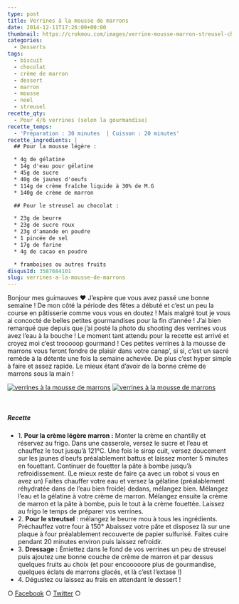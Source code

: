```yaml
---
type: post
title: Verrines à la mousse de marrons
date: 2014-12-11T17:26:00+00:00
thumbnail: https://crokmou.com/images/verrine-mousse-marron-streusel-chocolat-framboise-recette-blog-crokmou.jpg
categories:
  - Desserts
tags:
  - biscuit
  - chocolat
  - crème de marron
  - dessert
  - marron
  - mousse
  - noel
  - streusel
recette_qty:
  - Pour 4/6 verrines (selon la gourmandise)
recette_temps:
  - 'Préparation : 30 minutes  | Cuisson : 20 minutes'
recette_ingredients: |
  ## Pour la mousse légère :

  * 4g de gélatine
  * 14g d'eau pour gélatine
  * 45g de sucre
  * 40g de jaunes d'oeufs
  * 114g de crème fraîche liquide à 30% de M.G
  * 140g de crème de marron

  ## Pour le streusel au chocolat :

  * 23g de beurre
  * 23g de sucre roux
  * 23g d'amande en poudre
  * 1 pincée de sel
  * 17g de farine
  * 4g de cacao en poudre

  * framboises ou autres fruits
disqusId: 3587684101
slug: verrines-a-la-mousse-de-marrons
---
```


Bonjour mes guimauves ❤ J’espère que vous avez passé une bonne semaine ! De mon côté la période des fêtes a débuté et c’est un peu la course en pâtisserie comme vous vous en doutez ! Mais malgré tout je vous ai concocté de belles petites gourmandises pour la fin d’année ! J’ai bien remarqué que depuis que j’ai posté la photo du shooting des verrines vous avez l’eau à la bouche ! Le moment tant attendu pour la recette est arrivé et croyez moi c’est trooooop gourmand ! Ces petites verrines à la mousse de marrons vous feront fondre de plaisir dans votre canap’, si si, c’est un sacré remède à la détente une fois la semaine achevée. De plus c’est hyper simple à faire et assez rapide. Le mieux étant d’avoir de la bonne crème de marrons sous la main !

[![verrines à la mousse de marrons](https://crokmou.com/images/verrine-mousse-marron-streusel-chocolat-framboise-recette-blog-crokmou-2_cfvogj.jpg)](https://crokmou.com/images/verrine-mousse-marron-streusel-chocolat-framboise-recette-blog-crokmou-2_cfvogj.jpg) [![verrines à la mousse de marrons](https://crokmou.com/images/verrine-mousse-marron-streusel-chocolat-framboise-recette-blog-crokmou-1_a5z4ic.jpg)](https://crokmou.com/images/verrine-mousse-marron-streusel-chocolat-framboise-recette-blog-crokmou-1_a5z4ic.jpg)

 

##### Recette

* 1\. **Pour la crème légère marron :** Monter la crème en chantilly et réservez au frigo. Dans une casserole, versez le sucre et l’eau et chauffez le tout jusqu’à 121°C. Une fois le sirop cuit, versez doucement sur les jaunes d’oeufs préalablement battus et laissez monter 5 minutes en fouettant. Continuer de fouetter la pâte à bombe jusqu’à refroidissement. (Le mieux reste de faire ça avec un robot si vous en avez un) Faites chauffer votre eau et versez la gélatine (préalablement réhydratée dans de l’eau bien froide) dedans, mélangez bien. Mélangez l’eau et la gélatine à votre crème de marron. Mélangez ensuite la crème de marron et la pâte à bombe, puis le tout à la crème fouettée. Laissez au frigo le temps de préparer vos verrines.
* 2\. **Pour le streutsel** : mélangez le beurre mou à tous les ingrédients. Préchauffez votre four à 150° Abaissez votre pâte et disposez là sur une plaque à four préalablement recouverte de papier sulfurisé. Faites cuire pendant 20 minutes environ puis laissez refroidir.
* 3\. **Dressage :** Émiettez dans le fond de vos verrines un peu de streusel puis ajoutez une bonne couche de crème de marron et par dessus quelques fruits au choix (et pour encooooore plus de gourmandise, quelques éclats de marrons glacés, et là c’est l’extase !)
* 4\. Dégustez ou laissez au frais en attendant le dessert !

○ [Facebook](https://www.facebook.com/crokmou.blog) ○ [Twitter](https://twitter.com/Crokmou) ○